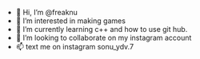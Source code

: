 - 👋 Hi, I’m @freaknu
- 👀 I’m interested in making games
- 🌱 I’m currently learning c++ and how to use git hub.
- 💞️ I’m looking to collaborate on my instagram account
- 📫 text me on instagram sonu_ydv.7
